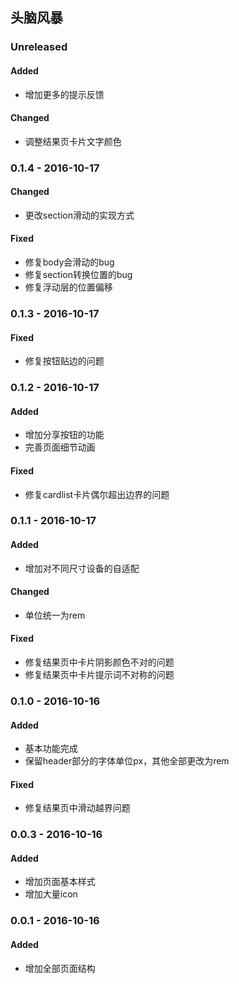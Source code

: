 ## 头脑风暴

### Unreleased
#### Added
- 增加更多的提示反馈

#### Changed
- 调整结果页卡片文字颜色

### 0.1.4 - 2016-10-17
#### Changed
- 更改section滑动的实现方式

#### Fixed
- 修复body会滑动的bug
- 修复section转换位置的bug
- 修复浮动层的位置偏移

### 0.1.3 - 2016-10-17
#### Fixed
- 修复按钮贴边的问题

### 0.1.2 - 2016-10-17
#### Added
- 增加分享按钮的功能
- 完善页面细节动画

#### Fixed
- 修复cardlist卡片偶尔超出边界的问题

### 0.1.1 - 2016-10-17
#### Added
- 增加对不同尺寸设备的自适配

#### Changed
- 单位统一为rem

#### Fixed
- 修复结果页中卡片阴影颜色不对的问题
- 修复结果页中卡片提示词不对称的问题

### 0.1.0 - 2016-10-16
#### Added
- 基本功能完成
- 保留header部分的字体单位px，其他全部更改为rem

#### Fixed
- 修复结果页中滑动越界问题

### 0.0.3 - 2016-10-16
#### Added
- 增加页面基本样式
- 增加大量icon

### 0.0.1 - 2016-10-16
#### Added
- 增加全部页面结构
